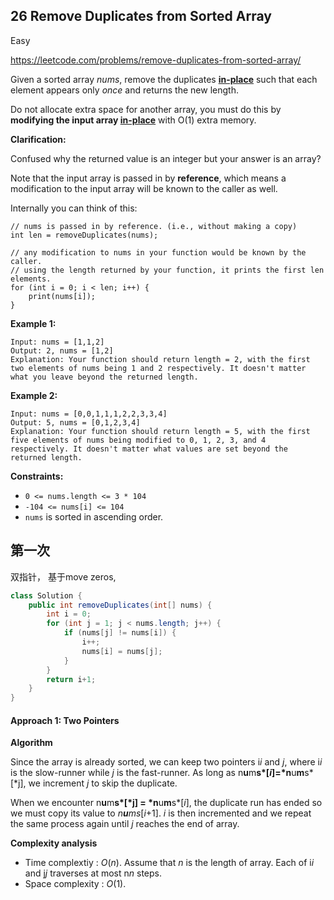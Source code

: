 ## 26  Remove Duplicates from Sorted Array

Easy

https://leetcode.com/problems/remove-duplicates-from-sorted-array/

Given a sorted array *nums*, remove the duplicates [**in-place**](https://en.wikipedia.org/wiki/In-place_algorithm) such that each element appears only *once* and returns the new length.

Do not allocate extra space for another array, you must do this by **modifying the input array [in-place](https://en.wikipedia.org/wiki/In-place_algorithm)** with O(1) extra memory.

**Clarification:**

Confused why the returned value is an integer but your answer is an array?

Note that the input array is passed in by **reference**, which means a modification to the input array will be known to the caller as well.

Internally you can think of this:

```
// nums is passed in by reference. (i.e., without making a copy)
int len = removeDuplicates(nums);

// any modification to nums in your function would be known by the caller.
// using the length returned by your function, it prints the first len elements.
for (int i = 0; i < len; i++) {
    print(nums[i]);
}
```

 

**Example 1:**

```
Input: nums = [1,1,2]
Output: 2, nums = [1,2]
Explanation: Your function should return length = 2, with the first two elements of nums being 1 and 2 respectively. It doesn't matter what you leave beyond the returned length.
```

**Example 2:**

```
Input: nums = [0,0,1,1,1,2,2,3,3,4]
Output: 5, nums = [0,1,2,3,4]
Explanation: Your function should return length = 5, with the first five elements of nums being modified to 0, 1, 2, 3, and 4 respectively. It doesn't matter what values are set beyond the returned length.
```

 

**Constraints:**

- `0 <= nums.length <= 3 * 104`
- `-104 <= nums[i] <= 104`
- `nums` is sorted in ascending order.



## 第一次

双指针， 基于move zeros,

```java
class Solution {
    public int removeDuplicates(int[] nums) {
        int i = 0;
        for (int j = 1; j < nums.length; j++) {
            if (nums[j] != nums[i]) {
                i++;
                nums[i] = nums[j];
            }
        }
        return i+1;
    }
}
```

#### Approach 1: Two Pointers

**Algorithm**

Since the array is already sorted, we can keep two pointers i*i* and *j*, where i*i* is the slow-runner while *j* is the fast-runner. As long as n**u**m**s*[*i*]=*n**u**m**s*[*j], we increment *j* to skip the duplicate.

When we encounter n**u**m**s*[*j] = *n**u**m**s*[*i*], the duplicate run has ended so we must copy its value to *n**u**ms*[*i*+1]. *i* is then incremented and we repeat the same process again until *j* reaches the end of array.



**Complexity analysis**

- Time complextiy : *O*(*n*). Assume that *n* is the length of array. Each of i*i* and j*j* traverses at most n*n* steps.
- Space complexity : *O*(1).


